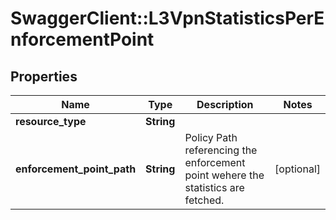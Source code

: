 # SwaggerClient::L3VpnStatisticsPerEnforcementPoint

## Properties
Name | Type | Description | Notes
------------ | ------------- | ------------- | -------------
**resource_type** | **String** |  | 
**enforcement_point_path** | **String** | Policy Path referencing the enforcement point wehere the statistics are fetched.  | [optional] 


